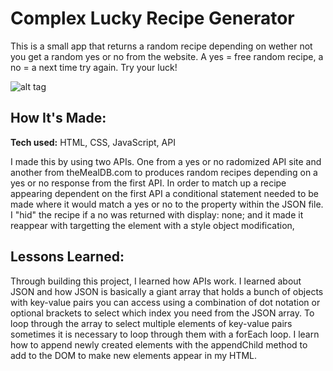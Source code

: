 # Complex Lucky Recipe Generator
This is a small app that returns a random recipe depending on wether not you get a random yes or no from the website. A yes = free random recipe, a no = a next time try again. Try your luck!


![alt tag](http://i66.tinypic.com/n2j0bl.jpg)

## How It's Made:

**Tech used:** HTML, CSS, JavaScript, API

I made this by using two APIs. One from a yes or no radomized API site and another from theMealDB.com to produces random recipes depending on a yes or no response from the first API. In order to match up a recipe appearing dependent on the first API a conditional statement needed to be made where it would match a yes or no to the property within the JSON file. I "hid" the recipe if a no was returned with display: none; and it made it reappear with targetting the element with a style object modification,


## Lessons Learned:

Through building this project, I learned how APIs work. I learned about JSON and how JSON is basically a giant array that holds a bunch of objects with key-value pairs you can access using a combination of dot notation or optional brackets to select which index you need from the JSON array. To loop through the array to select multiple elements of key-value pairs sometimes it is necessary to loop through them with a forEach loop. I learn how to append newly created elements with the appendChild method to add to the DOM to make new elements appear in my HTML.
